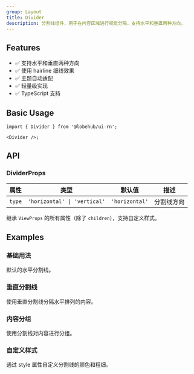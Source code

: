 ```yaml
---
group: Layout
title: Divider
description: 分割线组件，用于在内容区域进行视觉分隔，支持水平和垂直两种方向。
---
```


## Features

- ✅ 支持水平和垂直两种方向
- ✅ 使用 hairline 细线效果
- ✅ 主题自动适配
- ✅ 轻量级实现
- ✅ TypeScript 支持

## Basic Usage

```tsx
import { Divider } from '@lobehub/ui-rn';

<Divider />;
```

## API

### DividerProps

| 属性   | 类型                         | 默认值         | 描述       |
| ------ | ---------------------------- | -------------- | ---------- |
| `type` | `'horizontal' \| 'vertical'` | `'horizontal'` | 分割线方向 |

继承 `ViewProps` 的所有属性（除了 `children`），支持自定义样式。

## Examples

### 基础用法

默认的水平分割线。

### 垂直分割线

使用垂直分割线分隔水平排列的内容。

### 内容分组

使用分割线对内容进行分组。

### 自定义样式

通过 style 属性自定义分割线的颜色和粗细。
